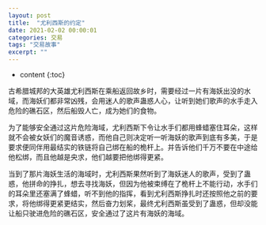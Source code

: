 ```yaml
---
layout: post
title:  "尤利西斯的约定"
date: 2021-02-02 00:00:01
categories: 交易
tags: "交易故事"
excerpt: ""
---
```


* content
{:toc}


古希腊城邦的大英雄尤利西斯在乘船返回故乡时，需要经过一片有海妖出没的水域，而海妖们都非常凶残，会用迷人的歌声蛊惑人心，让听到她们歌声的水手走入危险的礁石区，然后船毁人亡，成为她们的食物。

为了能够安全通过这片危险海域，尤利西斯下令让水手们都用蜂蜡塞住耳朵，这样就不会被女妖们的魔音诱惑，而他自己则决定听一听海妖的歌声到底有多美，于是要求便同伴用最结实的铁链将自己绑在船的桅杆上。并告诉他们千万不要在中途给他松绑，而且他越是央求，他们越要把他绑得更紧。

当到了那片海妖生活的海域时，尤利西斯果然听到了海妖迷人的歌声，受到了蛊惑，他拼命的挣扎，想去寻找海妖，但因为他被束缚在了桅杆上不能行动，水手们的耳朵里还塞满了蜂蜡，听不到他的指挥，看到尤利西斯挣扎时还按照他之前的要求，将他绑得更紧更结实，然后奋力划桨，最终尤利西斯虽受到了蛊惑，但却没能让船只驶进危险的礁石区，安全通过了这片有海妖的海域。











